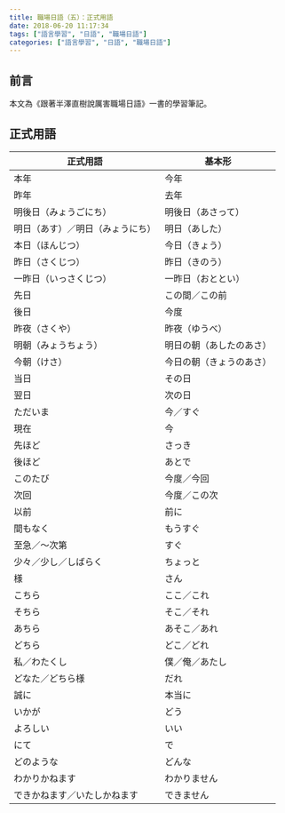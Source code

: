 ```yaml
---
title: 職場日語（五）：正式用語
date: 2018-06-20 11:17:34
tags: ["語言學習", "日語", "職場日語"]
categories: ["語言學習", "日語", "職場日語"]
---
```


## 前言

本文為《跟著半澤直樹說厲害職場日語》一書的學習筆記。

## 正式用語

| 正式用語 | 基本形 |
| --- | --- |
| 本年 | 今年 |
| 昨年 | 去年 |
| 明後日（みょうごにち） | 明後日（あさって） |
| 明日（あす）／明日（みょうにち） | 明日（あした） |
| 本日（ほんじつ） | 今日（きょう） |
| 昨日（さくじつ） | 昨日（きのう） |
| 一昨日（いっさくじつ） | 一昨日（おととい） |
| 先日 | この間／この前 |
| 後日 | 今度 |
| 昨夜（さくや） | 昨夜（ゆうべ） |
| 明朝（みょうちょう） | 明日の朝（あしたのあさ） |
| 今朝（けさ） | 今日の朝（きょうのあさ） |
| 当日 | その日 |
| 翌日 | 次の日 |
| ただいま | 今／すぐ |
| 現在 | 今 |
| 先ほど | さっき |
| 後ほど | あとで |
| このたび | 今度／今回 |
| 次回 | 今度／この次 |
| 以前 | 前に |
| 間もなく | もうすぐ |
| 至急／～次第 | すぐ |
| 少々／少し／しばらく | ちょっと |
| 様 | さん |
| こちら | ここ／これ |
| そちら | そこ／それ |
| あちら | あそこ／あれ |
| どちら | どこ／どれ |
| 私／わたくし | 僕／俺／あたし |
| どなた／どちら様 | だれ |
| 誠に | 本当に |
| いかが | どう |
| よろしい | いい |
| にて | で |
| どのような | どんな |
| わかりかねます | わかりません |
| できかねます／いたしかねます | できません |

